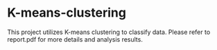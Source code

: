 # K-means-clustering
This project utilizes K-means clustering to classify data.
Please refer to report.pdf for more details and analysis results.
